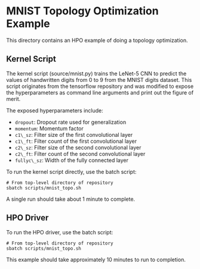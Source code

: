 # MNIST Topology Optimization Example

This directory contains an HPO example of doing a topology optimization.

## Kernel Script

The kernel script (source/mnist.py) trains the LeNet-5 CNN to predict the
values of handwritten digits from 0 to 9 from the MNIST digits dataset.
This script originates from the tensorflow repository and was modified to
expose the hyperparameters as command line arguments and print out the figure
of merit.

The exposed hyperparameters include:

- `dropout`:    Dropout rate used for generalization
- `momentum`:   Momentum factor
- `c1\_sz`:     Filter size of the first convolutional layer
- `c1\_ft`:     Filter count of the first convolutional layer
- `c2\_sz`:     Filter size of the second convolutional layer
- `c2\_ft`:     Filter count of the second convolutional layer
- `fullyc\_sz`: Width of the fully connected layer

To run the kernel script directly, use the batch script:

    # From top-level directory of repository
    sbatch scripts/mnist_topo.sh

A single run should take about 1 minute to complete.

## HPO Driver

To run the HPO driver, use the batch script:

    # From top-level directory of repository
    sbatch scripts/mnist_topo.sh

This example should take approximately 10 minutes to run to completion.

